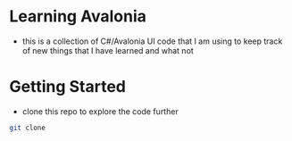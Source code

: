# Learning Avalonia

- this is a collection of C#/Avalonia UI code that I am using to keep track of new things that I have learned and what not

# Getting Started 

- clone this repo to explore the code further

```bash
git clone 
```